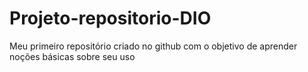 # Projeto-repositorio-DIO
Meu primeiro repositório criado no github com o objetivo de aprender noções básicas sobre seu uso
